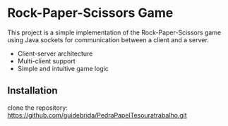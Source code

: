 

# Rock-Paper-Scissors Game

This project is a simple implementation of the Rock-Paper-Scissors game using Java sockets for communication between a client and a server.

- Client-server architecture
- Multi-client support
- Simple and intuitive game logic


## Installation

clone the repository: https://github.com/guidebrida/PedraPapelTesouratrabalho.git

